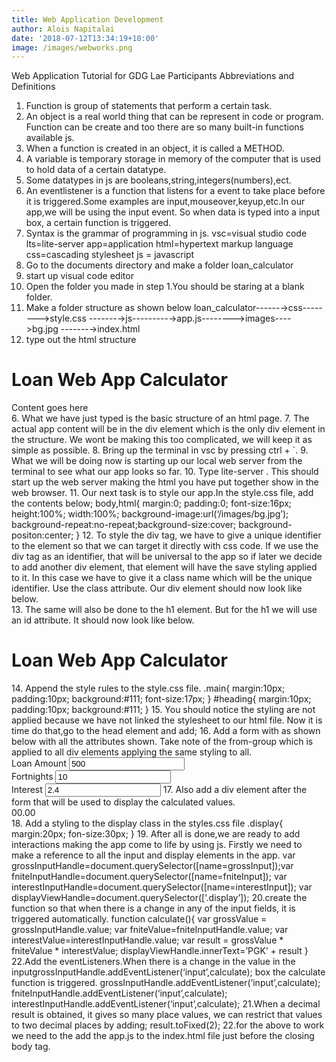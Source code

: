 ```yaml
---
title: Web Application Development
author: Alois Napitalai
date: '2018-07-12T13:34:19+10:00'
image: /images/webworks.png
---
```


Web Application Tutorial for GDG Lae Participants
Abbreviations and Definitions
1. Function is group of statements that perform a certain task.
2. An object is a real world thing that can be represent in code or
program. Function can be create and too there are so many
built-in functions available js.
3. When a function is created in an object, it is called a
METHOD.
4. A variable is temporary storage in memory of the computer that
is used to hold data of a certain datatype.
5. Some datatypes in js are booleans,string,integers(numbers),ect.
6. An eventlistener is a function that listens for a event to take
place before it is triggered.Some examples are
input,mouseover,keyup,etc.In our app,we will be using the input
event. So when data is typed into a input box, a certain function
is triggered.
7. Syntax is the grammar of programming in js.
vsc=visual studio code
lts=lite-server
app=application
html=hypertext markup language
css=cascading stylesheet
js = javascript
1. Go to the documents directory and make a folder
loan_calculator
2. start up visual code editor
3. Open the folder you made in step 1.You should be staring at a
blank folder.
4. Make a folder structure as shown below
loan_calculator------→css-------->style.css
-------→js---------→app.js-------->images---->bg.jpg
-------→index.html
5. type out the html structure
<html>
<head>
<title>Loan Calculator App</title>
</head>
<body>
<h1>Loan Web App Calculator</h1>
<div>Content goes here</div>
</body>
</html>
6. What we have just typed is the basic structure of an html page.
7. The actual app content will be in the div element which is the
only div element in the structure. We wont be making this too
complicated, we will keep it as simple as possible.
8. Bring up the terminal in vsc by pressing ctrl + `.
9. What we will be doing now is starting up our local web server
from the terminal to see what our app looks so far.
10.
Type lite-server <Enter>.
This should start up the web server making the html you have
put together show in the web browser.
11.
Our next task is to style our app.In the style.css file, add
the contents below;
body,html{
margin:0;
padding:0;
font-size:16px;
height:100%;
width:100%;
background-image:url(‘/images/bg.jpg’);
background-repeat:no-repeat;background-size:cover;
background-positon:center;
}
12.
To style the div tag, we have to give a unique identifier to
the element so that we can target it directly with css code. If we
use the div tag as an identifier, that will be universal to the app
so if later we decide to add another div element, that element
will have the save styling applied to it. In this case we have to
give it a class name which will be the unique identifier. Use the
class attribute. Our div element should now look like below.
<div class=’main’></div>
13.
The same will also be done to the h1 element. But for the
h1 we will use an id attribute. It should now look like below.
<h1 id=’heading’>Loan Web App Calculator</h1>
14.
Append the style rules to the style.css file.
.main{
margin:10px;
padding:10px;
background:#111;
font-size:17px;
}
#heading{
margin:10px;
padding:10px;
background:#111;
}
15.
You should notice the styling are not applied because we
have not linked the stylesheet to our html file. Now it is time
do that,go to the head element and add;
<link type=’text/stylesheet’ src=’/css/style.css’>16. Add
a form with as shown below with all the attributes shown.
Take note of the from-group which is applied to all div
elements applying the same styling to all.
<form>
<div class="form-group">
<label for="gross">Loan Amount</label>
<input name="grossInput" value="500" type="number">
</div>
<div class="form-group">
<label for="fortnights">Fortnights</label>
<input name="fortnightInput" value="10"
type="number">
</div>
<div class="form-group">
<label for="interest">Interest</label>
<input name="interestInput" value="2.4"
type="number">
</form>
17. Also add a div element after the form that will be used to
display the calculated values.
<div class=”display”>00.00</div>
18. Add a styling to the display class in the styles.css file
.display{
margin:20px;
fon-size:30px;
}
19. After all is done,we are ready to add interactions making the app
come to life by using js. Firstly we need to make a reference to all
the input and display elements in the app.
var grossInputHandle=document.querySelector([name=grossInput]);var fniteInputHandle=document.querySelector([name=fniteInput]);
var
interestInputHandle=document.querySelector([name=interestInput]);
var displayViewHandle=document.querySelector([‘.display’]);
20.create the function so that when there is a change in any of the
input fields, it is triggered automatically.
function calculate(){
var grossValue = grossInputHandle.value;
var fniteValue=fniteInputHandle.value;
var interestValue=interestInputHandle.value;
var result = grossValue * fniteValue * interestValue;
displayViewHandle.innerText=’PGK’ + result
}
22.Add the eventListeners.When there is a change in the value in the
inputgrossInputHandle.addEventListener(‘input’,calculate); box the
calculate function is triggered.
grossInputHandle.addEventListener(‘input’,calculate);
fniteInputHandle.addEventListener(‘input’,calculate);
interestInputHandle.addEventListener(‘input’,calculate);
21.When a decimal result is obtained, it gives so many place values,
we can restrict that values to two decimal places by adding;
result.toFixed(2);
22.for the above to work we need to the add the app.js to the
index.html file just before the closing body tag.
<script src=

